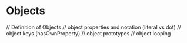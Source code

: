 # Objects

// Definition of Objects
// object properties and notation (literal vs dot)
// object keys (hasOwnProperty)
// object prototypes
// object looping
